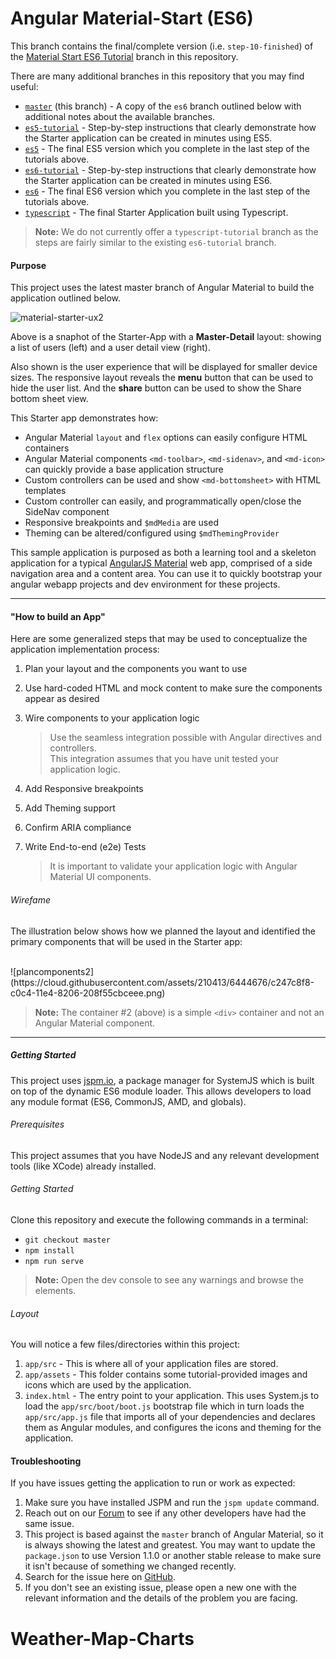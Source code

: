 # Angular Material-Start (ES6)

This branch contains the final/complete version (i.e. `step-10-finished`) of the
[Material Start ES6 Tutorial](https://github.com/angular/material-start/tree/es6-tutorial) branch
in this repository.

There are many additional branches in this repository that you may find useful:

 - [`master`](https://github.com/angular/material-start/tree/master) (this branch) - A copy of the
 `es6` branch outlined below with additional notes about the available branches.
 - [`es5-tutorial`](https://github.com/angular/material-start/tree/es5-tutorial) - Step-by-step
 instructions that clearly demonstrate how the Starter application can be created in minutes using
 ES5. 
 - [`es5`](https://github.com/angular/material-start/tree/es5) - The final ES5 version which you
 complete in the last step of the tutorials above.
 - [`es6-tutorial`](https://github.com/angular/material-start/tree/es6-tutorial) - Step-by-step
 instructions that clearly demonstrate how the Starter application can be created in minutes using
 ES6. 
 - [`es6`](https://github.com/angular/material-start/tree/es6) - The final ES6 version which you
 complete in the last step of the tutorials above.
 - [`typescript`](https://github.com/angular/material-start/tree/typescript) - The final Starter
 Application built using Typescript.
 
> **Note:** We do not currently offer a `typescript-tutorial` branch as the steps are fairly similar
  to the existing `es6-tutorial` branch.

#### Purpose

This project uses the latest master branch of Angular Material to build the application outlined
below.

![material-starter-ux2](https://cloud.githubusercontent.com/assets/6004537/14996543/b588eb46-1137-11e6-803c-ce23996c9742.png)

Above is a snaphot of the Starter-App with a **Master-Detail** layout: showing a list of users
(left) and a user detail view (right).

Also shown is the user experience that will be displayed for smaller device sizes. The responsive
layout reveals the **menu** button that can be used to hide the user list. And the **share** button
can be used to show the Share bottom sheet view.

This Starter app demonstrates how:

*  Angular Material `layout` and `flex` options can easily configure HTML containers
*  Angular Material components `<md-toolbar>`, `<md-sidenav>`, and `<md-icon>` can quickly provide
   a base application structure
*  Custom controllers can be used and show `<md-bottomsheet>` with HTML templates
*  Custom controller can easily, and programmatically open/close the SideNav component
*  Responsive breakpoints and `$mdMedia` are used
*  Theming can be altered/configured using `$mdThemingProvider`


This sample application is purposed as both a learning tool and a skeleton application for a typical
[AngularJS Material](http://angularjs.org/) web app, comprised of a side navigation area and a
content area. You can use it to quickly bootstrap your angular webapp projects and dev environment
for these projects.

- - -

#### "How to build an App"

Here are some generalized steps that may be used to conceptualize the application implementation
process:

1. Plan your layout and the components you want to use

2. Use hard-coded HTML and mock content to make sure the components appear as desired

3. Wire components to your application logic

   > Use the seamless integration possible with Angular directives and controllers.<br/>
   > This integration assumes that you have unit tested your application logic.

4. Add Responsive breakpoints

5. Add Theming support

6. Confirm ARIA compliance

7. Write End-to-end (e2e) Tests

   > It is important to validate your application logic with Angular Material UI components.

###### Wirefame

The illustration below shows how we planned the layout and identified the primary components that
will be used in the Starter app:

<br/>
![plancomponents2](https://cloud.githubusercontent.com/assets/210413/6444676/c247c8f8-c0c4-11e4-8206-208f55cbceee.png)

> **Note:** The container #2 (above) is a simple `<div>` container and not an Angular Material
  component.

- - -

##### Getting Started

This project uses [jspm.io](http://jspm.io), a package manager for SystemJS which is built on top
of the dynamic ES6 module loader. This allows developers to load any module format (ES6, CommonJS,
AMD, and globals).

###### Prerequisites

This project assumes that you have NodeJS and any relevant development tools (like XCode) already
installed.
 
###### Getting Started

Clone this repository and execute the following commands in a terminal:

* `git checkout master`
* `npm install`
* `npm run serve`

> **Note:** Open the dev console to see any warnings and browse the elements.

###### Layout

You will notice a few files/directories within this project:

 1. `app/src` - This is where all of your application files are stored.
 2. `app/assets` - This folder contains some tutorial-provided images and icons which are used by
    the application.
 3. `index.html` - The entry point to your application. This uses System.js to load the
    `app/src/boot/boot.js` bootstrap file which in turn loads the `app/src/app.js` file that imports
     all of your dependencies and declares them as Angular modules, and configures the icons and
     theming for the application.

#### Troubleshooting

If you have issues getting the application to run or work as expected:

1. Make sure you have installed JSPM and run the `jspm update` command.
2. Reach out on our [Forum](https://groups.google.com/forum/#!forum/ngmaterial) to see if any other
   developers have had the same issue.
3. This project is based against the `master` branch of Angular Material, so it is always showing
   the latest and greatest. You may want to update the `package.json` to use Version 1.1.0 or
   another stable release to make sure it isn't because of something we changed recently.
4. Search for the issue here on [GitHub](https://github.com/angular/material-start/issues?q=is%3Aissue+is%3Aopen).
5. If you don't see an existing issue, please open a new one with the relevant information and the
   details of the problem you are facing.
# Weather-Map-Charts
